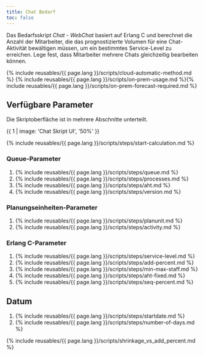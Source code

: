 ```yaml
---
title: Chat Bedarf
toc: false
---
```


Das Bedarfsskript *Chat - WebChat* basiert auf Erlang C und berechnet die Anzahl der Mitarbeiter, die das prognostizierte Volumen für eine Chat-Aktivität bewältigen müssen, um ein bestimmtes Service-Level zu erreichen. Lege fest, dass Mitarbeiter mehrere Chats gleichzeitig bearbeiten können.

{% include reusables/{{ page.lang }}/scripts/cloud-automatic-method.md %}
{% include reusables/{{ page.lang }}/scripts/on-prem-usage.md %}{% include reusables/{{ page.lang }}/scripts/on-prem-forecast-required.md %}



## Verfügbare Parameter

Die Skriptoberfläche ist in mehrere Abschnitte unterteilt.

{{ 1 | image: 'Chat Skript UI', '50%' }}

{% include reusables/{{ page.lang }}/scripts/steps/start-calculation.md %}

### Queue-Parameter  

1. {% include reusables/{{ page.lang }}/scripts/steps/queue.md %}
2. {% include reusables/{{ page.lang }}/scripts/steps/processes.md %}
3. {% include reusables/{{ page.lang }}/scripts/steps/aht.md %}
4. {% include reusables/{{ page.lang }}/scripts/steps/version.md %}

### Planungseinheiten-Parameter

1. {% include reusables/{{ page.lang }}/scripts/steps/planunit.md %}
2. {% include reusables/{{ page.lang }}/scripts/steps/activity.md %}

### Erlang C-Parameter

1. {% include reusables/{{ page.lang }}/scripts/steps/service-level.md %}
2. {% include reusables/{{ page.lang }}/scripts/steps/add-percent.md %}
3. {% include reusables/{{ page.lang }}/scripts/steps/min-max-staff.md %}
4. {% include reusables/{{ page.lang }}/scripts/steps/aht-fixed.md %}
5. {% include reusables/{{ page.lang }}/scripts/steps/seq-percent.md %}

## Datum

1. {% include reusables/{{ page.lang }}/scripts/steps/startdate.md %}
2. {% include reusables/{{ page.lang }}/scripts/steps/number-of-days.md %}

{% include reusables/{{ page.lang }}/scripts/shrinkage_vs_add_percent.md %}
